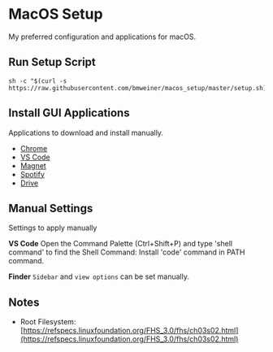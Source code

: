 # MacOS Setup
My preferred configuration and applications for macOS.

## Run Setup Script

    sh -c "$(curl -s https://raw.githubusercontent.com/bmweiner/macos_setup/master/setup.sh)"

## Install GUI Applications
Applications to download and install manually.

 * [Chrome](https://www.google.com/chrome/)
 * [VS Code](https://code.visualstudio.com/)
 * [Magnet](https://apps.apple.com/us/app/magnet/id441258766?mt=12)
 * [Spotify](https://www.spotify.com/us/download/mac/)
 * [Drive](https://www.google.com/drive/download/)

## Manual Settings
Settings to apply manually

**VS Code**
Open the Command Palette (Ctrl+Shift+P) and type 'shell command' to find the Shell Command: Install 'code' command in PATH command.

**Finder**
`Sidebar` and `view options` can be set manually.

## Notes
 * Root Filesystem: [https://refspecs.linuxfoundation.org/FHS_3.0/fhs/ch03s02.html](https://refspecs.linuxfoundation.org/FHS_3.0/fhs/ch03s02.html)
